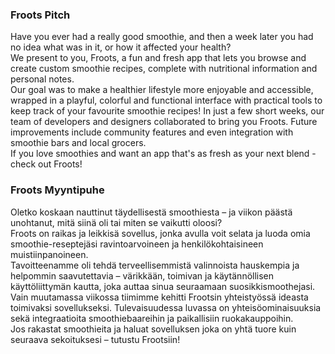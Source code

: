 ### Froots Pitch
Have you ever had a really good smoothie, and then a week later you had no idea what was in it, or how it affected your health?  
We present to you, Froots, a fun and fresh app that lets you browse and create custom smoothie recipes, complete with nutritional information and personal notes.  
Our goal was to make a healthier lifestyle more enjoyable and accessible, wrapped in a playful, colorful and functional interface with practical tools to keep track of your favourite smoothie recipes!
In just a few short weeks, our team of developers and designers collaborated to bring you Froots. Future improvements include community features and even integration with smoothie bars and local grocers.  
If you love smoothies and want an app that's as fresh as your next blend - check out Froots!

### Froots Myyntipuhe
Oletko koskaan nauttinut täydellisestä smoothiesta – ja viikon päästä unohtanut, mitä siinä oli tai miten se vaikutti oloosi?  
Froots on raikas ja leikkisä sovellus, jonka avulla voit selata ja luoda omia smoothie-reseptejäsi ravintoarvoineen ja henkilökohtaisineen muistiinpanoineen.  
Tavoitteenamme oli tehdä terveellisemmistä valinnoista hauskempia ja helpommin saavutettavia – värikkään, toimivan ja käytännöllisen käyttöliittymän kautta, joka auttaa sinua seuraamaan suosikkismoothejasi.
Vain muutamassa viikossa tiimimme kehitti Frootsin yhteistyössä ideasta toimivaksi sovellukseksi. Tulevaisuudessa luvassa on yhteisöominaisuuksia sekä integraatioita smoothiebaareihin ja paikallisiin ruokakauppoihin.  
Jos rakastat smoothieita ja haluat sovelluksen joka on yhtä tuore kuin seuraava sekoituksesi – tutustu Frootsiin!
